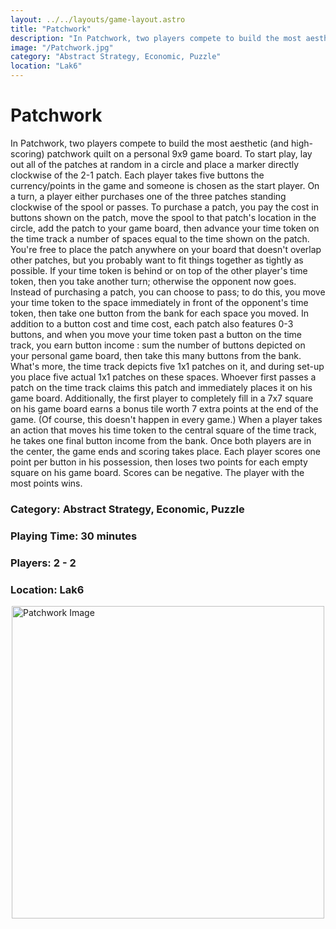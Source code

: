 ```yaml
---
layout: ../../layouts/game-layout.astro
title: "Patchwork"
description: "In Patchwork, two players compete to build the most aesthetic (and high-scoring) patchwork quilt on a personal 9x9 game board."
image: "/Patchwork.jpg"
category: "Abstract Strategy, Economic, Puzzle"
location: "Lak6"
---
```

# Patchwork

In Patchwork, two players compete to build the most aesthetic (and high-scoring) patchwork quilt on a personal 9x9 game board. To start play, lay out all of the patches at random in a circle and place a marker directly clockwise of the 2-1 patch. Each player takes five buttons   the currency/points in the game   and someone is chosen as the start player.  On a turn, a player either purchases one of the three patches standing clockwise of the spool or passes. To purchase a patch, you pay the cost in buttons shown on the patch, move the spool to that patch's location in the circle, add the patch to your game board, then advance your time token on the time track a number of spaces equal to the time shown on the patch. You're free to place the patch anywhere on your board that doesn't overlap other patches, but you probably want to fit things together as tightly as possible. If your time token is behind or on top of the other player's time token, then you take another turn; otherwise the opponent now goes. Instead of purchasing a patch, you can choose to pass; to do this, you move your time token to the space immediately in front of the opponent's time token, then take one button from the bank for each space you moved.  In addition to a button cost and time cost, each patch also features 0-3 buttons, and when you move your time token past a button on the time track, you earn  button income : sum the number of buttons depicted on your personal game board, then take this many buttons from the bank.  What's more, the time track depicts five 1x1 patches on it, and during set-up you place five actual 1x1 patches on these spaces. Whoever first passes a patch on the time track claims this patch and immediately places it on his game board.  Additionally, the first player to completely fill in a 7x7 square on his game board earns a bonus tile worth 7 extra points at the end of the game. (Of course, this doesn't happen in every game.)  When a player takes an action that moves his time token to the central square of the time track, he takes one final button income from the bank. Once both players are in the center, the game ends and scoring takes place. Each player scores one point per button in his possession, then loses two points for each empty square on his game board. Scores can be negative. The player with the most points wins.  

### Category: Abstract Strategy, Economic, Puzzle

### Playing Time: 30 minutes

### Players: 2 - 2

### Location: Lak6

<img src="/Patchwork.jpg" alt="Patchwork Image" width="500" style="display: block; margin: 0 auto">

